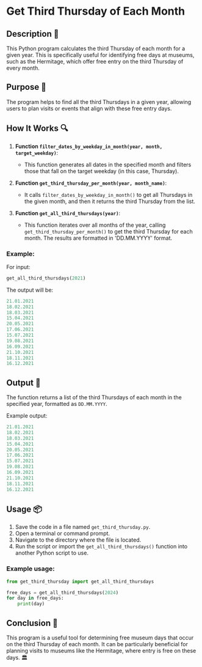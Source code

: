 # Get Third Thursday of Each Month

## Description 📝

This Python program calculates the third Thursday of each month for a given year.
This is specifically useful for identifying free days at museums, such as the Hermitage, which offer free entry on the third Thursday of every month.

## Purpose 🎯

The program helps to find all the third Thursdays in a given year, allowing users to plan visits or events that align with these free entry days.

## How It Works 🔍

1. **Function `filter_dates_by_weekday_in_month(year, month, target_weekday)`**:

    - This function generates all dates in the specified month and filters those that fall on the target weekday (in this case, Thursday).

2. **Function `get_third_thursday_per_month(year, month_name)`**:

    - It calls `filter_dates_by_weekday_in_month()` to get all Thursdays in the given month, and then it returns the third Thursday from the list.

3. **Function `get_all_third_thursdays(year)`**:
    - This function iterates over all months of the year, calling `get_third_thursday_per_month()` to get the third Thursday for each month. The results are formatted in 'DD.MM.YYYY' format.

### Example:

For input:

```python
get_all_third_thursdays(2021)
```

The output will be:

```python
21.01.2021
18.02.2021
18.03.2021
15.04.2021
20.05.2021
17.06.2021
15.07.2021
19.08.2021
16.09.2021
21.10.2021
18.11.2021
16.12.2021
```

## Output 📜

The function returns a list of the third Thursdays of each month in the specified year, formatted as `DD.MM.YYYY`.

Example output:

```python
21.01.2021
18.02.2021
18.03.2021
15.04.2021
20.05.2021
17.06.2021
15.07.2021
19.08.2021
16.09.2021
21.10.2021
18.11.2021
16.12.2021
```

## Usage 📦

1. Save the code in a file named `get_third_thursday.py`.
2. Open a terminal or command prompt.
3. Navigate to the directory where the file is located.
4. Run the script or import the `get_all_third_thursdays()` function into another Python script to use.

### Example usage:

```python
from get_third_thursday import get_all_third_thursdays

free_days = get_all_third_thursdays(2024)
for day in free_days:
    print(day)
```

## Conclusion 🚀

This program is a useful tool for determining free museum days that occur on the third Thursday of each month.
It can be particularly beneficial for planning visits to museums like the Hermitage, where entry is free on these days. 🏛️
